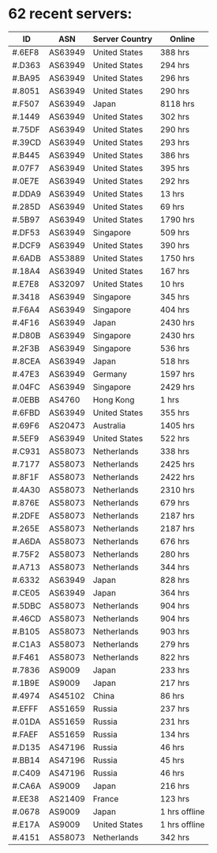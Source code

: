 # 62 recent servers:

| ID | ASN | Server Country | Online |
| ------ | ------ | ------ | ------ |
| #.6EF8 | AS63949 | United States | 388 hrs |
| #.D363 | AS63949 | United States | 294 hrs |
| #.BA95 | AS63949 | United States | 296 hrs |
| #.8051 | AS63949 | United States | 290 hrs |
| #.F507 | AS63949 | Japan | 8118 hrs |
| #.1449 | AS63949 | United States | 302 hrs |
| #.75DF | AS63949 | United States | 290 hrs |
| #.39CD | AS63949 | United States | 293 hrs |
| #.B445 | AS63949 | United States | 386 hrs |
| #.07F7 | AS63949 | United States | 395 hrs |
| #.0E7E | AS63949 | United States | 292 hrs |
| #.DDA9 | AS63949 | United States | 13 hrs |
| #.285D | AS63949 | United States | 69 hrs |
| #.5B97 | AS63949 | United States | 1790 hrs |
| #.DF53 | AS63949 | Singapore | 509 hrs |
| #.DCF9 | AS63949 | United States | 390 hrs |
| #.6ADB | AS53889 | United States | 1750 hrs |
| #.18A4 | AS63949 | United States | 167 hrs |
| #.E7E8 | AS32097 | United States | 10 hrs |
| #.3418 | AS63949 | Singapore | 345 hrs |
| #.F6A4 | AS63949 | Singapore | 404 hrs |
| #.4F16 | AS63949 | Japan | 2430 hrs |
| #.D80B | AS63949 | Singapore | 2430 hrs |
| #.2F3B | AS63949 | Singapore | 536 hrs |
| #.8CEA | AS63949 | Japan | 518 hrs |
| #.47E3 | AS63949 | Germany | 1597 hrs |
| #.04FC | AS63949 | Singapore | 2429 hrs |
| #.0EBB | AS4760 | Hong Kong | 1 hrs |
| #.6FBD | AS63949 | United States | 355 hrs |
| #.69F6 | AS20473 | Australia | 1405 hrs |
| #.5EF9 | AS63949 | United States | 522 hrs |
| #.C931 | AS58073 | Netherlands | 338 hrs |
| #.7177 | AS58073 | Netherlands | 2425 hrs |
| #.8F1F | AS58073 | Netherlands | 2422 hrs |
| #.4A30 | AS58073 | Netherlands | 2310 hrs |
| #.876E | AS58073 | Netherlands | 679 hrs |
| #.2DFE | AS58073 | Netherlands | 2187 hrs |
| #.265E | AS58073 | Netherlands | 2187 hrs |
| #.A6DA | AS58073 | Netherlands | 676 hrs |
| #.75F2 | AS58073 | Netherlands | 280 hrs |
| #.A713 | AS58073 | Netherlands | 344 hrs |
| #.6332 | AS63949 | Japan | 828 hrs |
| #.CE05 | AS63949 | Japan | 364 hrs |
| #.5DBC | AS58073 | Netherlands | 904 hrs |
| #.46CD | AS58073 | Netherlands | 904 hrs |
| #.B105 | AS58073 | Netherlands | 903 hrs |
| #.C1A3 | AS58073 | Netherlands | 279 hrs |
| #.F461 | AS58073 | Netherlands | 822 hrs |
| #.7836 | AS9009 | Japan | 233 hrs |
| #.1B9E | AS9009 | Japan | 217 hrs |
| #.4974 | AS45102 | China | 86 hrs |
| #.EFFF | AS51659 | Russia | 237 hrs |
| #.01DA | AS51659 | Russia | 231 hrs |
| #.FAEF | AS51659 | Russia | 134 hrs |
| #.D135 | AS47196 | Russia | 46 hrs |
| #.BB14 | AS47196 | Russia | 45 hrs |
| #.C409 | AS47196 | Russia | 46 hrs |
| #.CA6A | AS9009 | Japan | 216 hrs |
| #.EE38 | AS21409 | France | 123 hrs |
| #.0678 | AS9009 | Japan | 1 hrs offline |
| #.E17A | AS9009 | United States | 1 hrs offline |
| #.4151 | AS58073 | Netherlands | 342 hrs |

